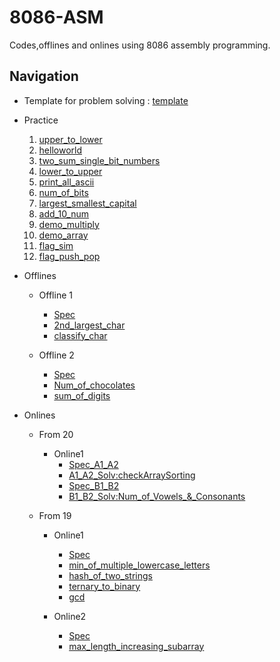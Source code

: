 # 8086-ASM
Codes,offlines and onlines using 8086 assembly programming.

## Navigation
- Template for problem solving : [template](/Practice/template.asm)
- Practice
    1. [upper_to_lower](/Practice/upper_to_lower.asm)
    2. [helloworld](/Practice/helloworld.asm)
    3. [two_sum_single_bit_numbers](/Practice/two_sum_1s_place_numbers.asm)
    4. [lower_to_upper](/Practice/lower_to_upper.asm)
    5. [print_all_ascii](/Practice/print_all_ascii.asm)
    6. [num_of_bits](/Practice/num_of_bits.asm)
    7. [largest_smallest_capital](/Practice/largest_smallest_capital.asm)
    8. [add_10_num](/Practice/add_10_num.asm)
    9. [demo_multiply](/Practice/demo_multiply.asm)
    10. [demo_array](/Practice/demo_array.asm)
    11. [flag_sim](/Practice/flag_sim.asm)
    12. [flag_push_pop](/Practice/flag_push_pop.asm)

- Offlines
    - Offline 1
        - [Spec](/Offlines/Offline1/July_2023_CSE_316_Assembly_Offline_1.pdf)
        - [2nd_largest_char](/Offlines/Offline1/2nd_largest_char.asm)
        - [classify_char](/Offlines/Offline1/classify_char.asm)
    
    - Offline 2
        - [Spec](/Offlines/Offline2/Assembly_Offline_2.pdf)
        - [Num_of_chocolates](/Offlines/Offline2/chocolate_num.asm)
        - [sum_of_digits](/Offlines/Offline2/sum_of_digits.asm)

- Onlines 
    - From 20
        - Online1
            - [Spec_A1_A2](/Onlines/From%2020/Assembly%20Online%20A1%20A2.pdf)
            - [A1_A2_Solv:checkArraySorting](/Onlines/From%2020/20_online_A1_A2.asm)
            - [Spec_B1_B2](/Onlines/From%2020/July_2023_CSE_316_Assembly_Online_B1+B2.pdf)
            - [B1_B2_Solv:Num_of_Vowels_&_Consonants](/Onlines/From%2020/20_online_B1_B2.asm)

    - From 19
        - Online1
            - [Spec](/Onlines/From%2019/Online%201%20Questions.txt)
            - [min_of_multiple_lowercase_letters](/Onlines/From%2019/Online1/19_online1_B1.asm)
            - [hash_of_two_strings](/Onlines/From%2019/Online1/19_online1_B2.asm)
            - [ternary_to_binary](/Onlines/From%2019/Online1/19_online1_A1.asm)
            - [gcd](/Onlines/From%2019/Online1/19_online1_A2.asm)
        
        - Online2
            - [Spec](/Onlines/From%2019/Online%202%20Questions.txt)
            - [max_length_increasing_subarray](/Onlines/From%2019/Online2/maxLengthSubArray.asm)
